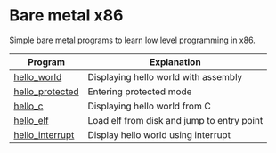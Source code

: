 # Bare metal x86
Simple bare metal programs to learn low level programming in x86.

| Program                          | Explanation                                |
|----------------------------------|--------------------------------------------|
| [hello_world](hello_world)       | Displaying hello world with assembly       |
| [hello_protected](hello_protected) | Entering protected mode                    |
| [hello_c](hello_c)               | Displaying hello world from C              |
| [hello_elf](hello_elf)           | Load elf from disk and jump to entry point |
| [hello_interrupt](hello_interrupt) | Display hello world using interrupt |
